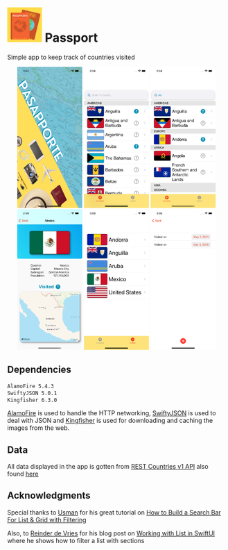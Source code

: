 # <img src="https://github.com/enriquedlh97/passport/blob/main/Graphics/Pasapporte.png" width="80"> Passport
Simple app to keep track of countries visited

<p align="center">
  <img src="https://github.com/enriquedlh97/passport/blob/main/ScreenShots/Simulator%20Screen%20Shot%20-%20iPhone%2012%20-%202021-05-16%20at%2014.57.58.png" width="150">
  <img src="https://github.com/enriquedlh97/passport/blob/main/ScreenShots/Simulator%20Screen%20Shot%20-%20iPhone%2012%20-%202021-05-16%20at%2014.58.18.png" width="150">
  <img src="https://github.com/enriquedlh97/passport/blob/main/ScreenShots/Simulator%20Screen%20Shot%20-%20iPhone%2012%20-%202021-05-16%20at%2014.58.42.png" width="150">
  <img src="https://github.com/enriquedlh97/passport/blob/main/ScreenShots/Simulator%20Screen%20Shot%20-%20iPhone%2012%20-%202021-05-16%20at%2014.59.21.png" width="150">
  <img src="https://github.com/enriquedlh97/passport/blob/main/ScreenShots/Simulator%20Screen%20Shot%20-%20iPhone%2012%20-%202021-05-16%20at%2015.00.36.png" width="150">
  <img src="https://github.com/enriquedlh97/passport/blob/main/ScreenShots/Simulator%20Screen%20Shot%20-%20iPhone%2012%20-%202021-05-16%20at%2015.00.28.png" width="150">

## Dependencies

```
AlamoFire 5.4.3
SwiftyJSON 5.0.1
Kingfisher 6.3.0
```

[AlamoFire](https://github.com/Alamofire/Alamofire.git) is used to handle the HTTP networking, [SwiftyJSON](https://github.com/SwiftyJSON/SwiftyJSON.git) is used to deal with JSON and [Kingfisher](https://github.com/onevcat/Kingfisher.git) is used for downloading and caching the images from the web.

## Data
All data displayed in the app is gotten from [REST Countries v1 API](https://rapidapi.com/apilayernet/api/rest-countries-v1) also found [here](https://github.com/apilayer/restcountries)

## Acknowledgments

Special thanks to [Usman](https://github.com/usmanmukhtar) for his great tutorial on [How to Build a Search Bar For List & Grid with Filtering](https://www.youtube.com/watch?v=d8GVu4Y_biE)

Also, to [Reinder de Vries](https://learnappmaking.com/about/) for his blog post on [Working with List in SwiftUI](https://learnappmaking.com/swiftui-list-foreach-how-to/#sectioned-lists-with-foreach) where he shows how to filter a list with sections
